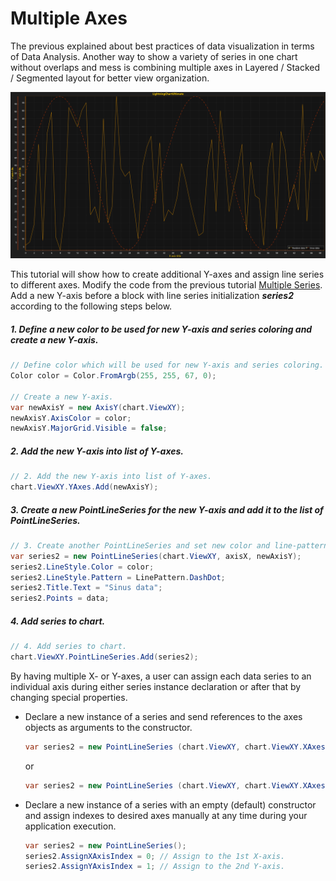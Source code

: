 # Multiple Axes

The previous explained about best practices of data visualization in terms of Data Analysis. Another way to show a variety of series in one chart without overlaps and mess is combining multiple axes in Layered / Stacked / Segmented layout for better view organization.

![chart with multiple axes 2d winforms wpf](./assets/chart-xy-multiple-axes-2d-winforms-wpf.png)

This tutorial will show how to create additional Y-axes and assign line series to different axes. Modify the code from the previous tutorial [Multiple Series](https://www.arction.com/tutorials/#/lcu_tutorial_multipleSeries_02). Add a new Y-axis before a block with line series initialization ***series2*** according to the following steps below.

##### 1. Define a new color to be used for new Y-axis and series coloring and create a new Y-axis.

```csharp
// Define color which will be used for new Y-axis and series coloring.
Color color = Color.FromArgb(255, 255, 67, 0);

// Create a new Y-axis.
var newAxisY = new AxisY(chart.ViewXY);
newAxisY.AxisColor = color;
newAxisY.MajorGrid.Visible = false;
```

##### 2. Add the new Y-axis into list of Y-axes.

```csharp
// 2. Add the new Y-axis into list of Y-axes.
chart.ViewXY.YAxes.Add(newAxisY);
```

##### 3. Create a new PointLineSeries for the new Y-axis and add it to the list of PointLineSeries.

```csharp
// 3. Create another PointLineSeries and set new color and line-pattern for it.
var series2 = new PointLineSeries(chart.ViewXY, axisX, newAxisY);
series2.LineStyle.Color = color;
series2.LineStyle.Pattern = LinePattern.DashDot;
series2.Title.Text = "Sinus data";
series2.Points = data;
```

##### 4. Add series to chart.

```csharp
// 4. Add series to chart.
chart.ViewXY.PointLineSeries.Add(series2);
```

By having multiple X- or Y-axes, a user can assign each data series to an individual axis during either series instance declaration or after that by changing special properties.

* Declare a new instance of a series and send references to the axes objects as arguments to the constructor.

  ```csharp
  var series2 = new PointLineSeries (chart.ViewXY, chart.ViewXY.XAxes[0], newAxisY);
  ```

  or

  ```csharp
  var series2 = new PointLineSeries (chart.ViewXY, chart.ViewXY.XAxes[0], chart.ViewXY.YAxes[1]);
  ```

* Declare a new instance of a series with an empty \(default\) constructor and assign indexes to desired axes manually at any time during your application execution.

  ```csharp
  var series2 = new PointLineSeries();
  series2.AssignXAxisIndex = 0; // Assign to the 1st X-axis.
  series2.AssignYAxisIndex = 1; // Assign to the 2nd Y-axis.
  ```

<!-- Layout and axes configuration features such as placement, alignment, and layout location \(Layered - default, Stacked,  Segmented\) will be explained in further tutorials. -->

